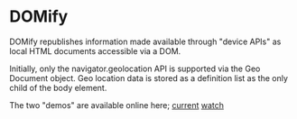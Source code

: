 # DOMify

DOMify republishes information made available through "device APIs" as
local HTML documents accessible via a DOM.

Initially, only the navigator.geolocation API is supported via the
Geo Document object.  Geo location data is stored as a definition list
as the only child of the body element.

The two "demos" are available online here; [current][1] [watch][2]

 [1]: http://www.markbaker.ca/2011/DOMify/demo/current-loc.html
 [2]: http://www.markbaker.ca/2011/DOMify/demo/watch-loc.html